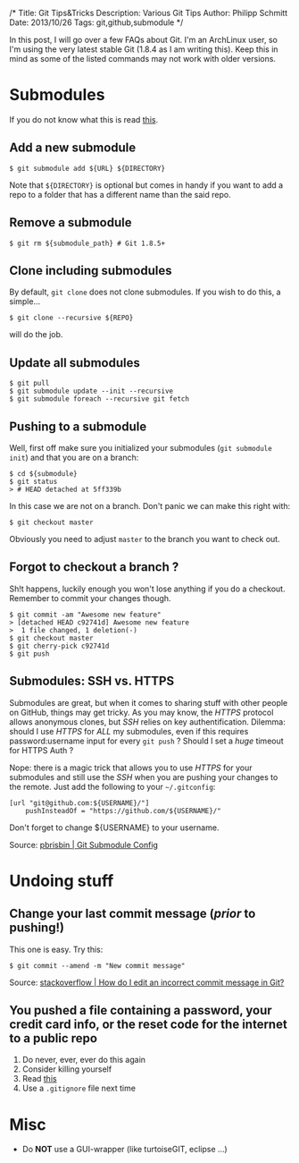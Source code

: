 /*
Title: Git Tips&amp;Tricks
Description: Various Git Tips 
Author: Philipp Schmitt
Date: 2013/10/26
Tags: git,github,submodule
*/

In this post, I will go over a few FAQs about Git. I'm an ArchLinux user, so I'm using the very latest stable Git (1.8.4 as I am writing this). Keep this in mind as some of the listed commands may not work with older versions.

# Submodules

If you do not know what this is read [this](http://git-scm.com/book/en/Git-Tools-Submodules "Git Submodules").

## Add a new submodule

    $ git submodule add ${URL} ${DIRECTORY}

Note that `${DIRECTORY}` is optional but comes in handy if you want to add a repo to a folder that has a different name than the said repo.

## Remove a submodule

    $ git rm ${submodule_path} # Git 1.8.5+

## Clone including submodules

By default, `git clone` does not clone submodules. If you wish to do this, a simple...

    $ git clone --recursive ${REPO}

will do the job.

## Update all submodules

    $ git pull
    $ git submodule update --init --recursive
    $ git submodule foreach --recursive git fetch

## Pushing to a submodule

Well, first off make sure you initialized your submodules (`git submodule init`) and that you are on a branch:
    
    $ cd ${submodule}
    $ git status
    > # HEAD detached at 5ff339b

In this case we are not on a branch. Don't panic we can make this right with:

    $ git checkout master

Obviously you need to adjust `master` to the branch you want to check out.

## Forgot to checkout a branch ?

Sh!t happens, luckily enough you won't lose anything if you do a checkout. Remember to commit your changes though.

    $ git commit -am "Awesome new feature"
    > [detached HEAD c92741d] Awesome new feature
    >  1 file changed, 1 deletion(-)
    $ git checkout master
    $ git cherry-pick c92741d
    $ git push

## Submodules: SSH vs. HTTPS

Submodules are great, but when it comes to sharing stuff with other people on GitHub, things may get tricky. As you may know, the _HTTPS_ protocol allows anonymous clones, but _SSH_ relies on key authentification. Dilemma: should I use _HTTPS_ for *ALL* my submodules, even if this requires password:username input for every `git push` ? Should I set a *huge* timeout for HTTPS Auth ?

Nope: there is a magic trick that allows you to use _HTTPS_ for your submodules and still use the _SSH_ when you are pushing your changes to the remote. Just add the following to your `~/.gitconfig`:

    [url "git@github.com:${USERNAME}/"]
        pushInsteadOf = "https://github.com/${USERNAME}/"

Don't forget to change ${USERNAME} to your username.

Source: [pbrisbin | Git Submodule Config](http://pbrisbin.com/posts/git_submodule_config/ "Git Submodule Config") 


# Undoing stuff

## Change your last commit message (_prior_ to pushing!)

This one is easy. Try this:

    $ git commit --amend -m "New commit message"

Source: [stackoverflow | How do I edit an incorrect commit message in Git?](http://stackoverflow.com/a/179147/1872036 "How do I edit an incorrect commit message in Git?")

## You pushed a file containing a password, your credit card info, or the reset code for the internet to a public repo

1. Do never, ever, ever do this again
2. Consider killing yourself
3. Read [this](https://help.github.com/articles/remove-sensitive-data "GitHub | Remove sensitive data")
4. Use a `.gitignore` file next time

# Misc

* Do **NOT** use a GUI-wrapper (like turtoiseGIT, eclipse ...)

